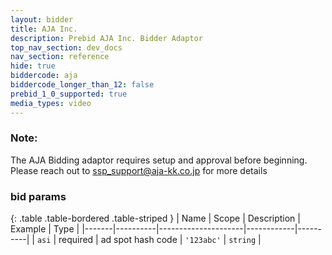 ```yaml
---
layout: bidder
title: AJA Inc.
description: Prebid AJA Inc. Bidder Adaptor
top_nav_section: dev_docs
nav_section: reference
hide: true
biddercode: aja
biddercode_longer_than_12: false
prebid_1_0_supported: true
media_types: video
---
```


### Note:

The AJA Bidding adaptor requires setup and approval before beginning. Please reach out to <ssp_support@aja-kk.co.jp> for more details

### bid params

{: .table .table-bordered .table-striped }
| Name  | Scope    | Description         | Example    | Type     |
|-------|----------|---------------------|------------|----------|
| `asi` | required | ad spot hash code   | `'123abc'` | `string` |
